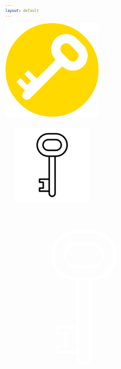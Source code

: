 ```yaml
---
layout: default
---
```

<style>
  #key {
    height: 90%;
    width: auto;
  }
  #key svg path {
    fill:#FFF;
  }
  .fa-stack img {
    height:90%;
    width: 90%;
  }
  img { height: 300px; width: auto;}
</style>




<div class="row text-center">
  <img src="/img/trinket-emblem.png" class="fa-spin"><br>
  <img src="/img/key.svg" class="fa-spin" style="transform: scale(.8); border-color: #fff; color: #fff;"> 
<br>
<span class="fa-stack fa-5x">
  <i class="fa fa-circle fa-stack-2x" style="color: #ffda00"></i>
  <i class="fa fa-key fa-stack-1x fa-spin" style="color: #fff"></i>
</span> 
  <br>
<span class="fa-stack fa-4x">
  <i class="fa fa-circle fa-stack-2x" style="color: #ffda00"></i>
  <i id="key">
  <svg xmlns="http://www.w3.org/2000/svg" xmlns:xlink="http://www.w3.org/1999/xlink" version="1.1" id="Layer_1" x="0px" y="0px" viewBox="0 0 100 100" enable-background="new 0 0 100 100" xml:space="preserve" class="fa-stack-1x fa-spin">
<path transform="translate(100, 0) scale(-1, 1) " d="M55.08,15.3H44.93c-4.45,0-8.06,3.62-8.06,8.06s3.61,8.06,8.06,8.06h10.15c4.44,0,8.05-3.62,8.05-8.06  S59.52,15.3,55.08,15.3z M55.08,29.42H44.93c-3.35,0-6.06-2.72-6.06-6.06s2.71-6.06,6.06-6.06h10.15c3.34,0,6.05,2.72,6.05,6.06  S58.42,29.42,55.08,29.42z M55.08,15.3H44.93c-4.45,0-8.06,3.62-8.06,8.06s3.61,8.06,8.06,8.06h10.15c4.44,0,8.05-3.62,8.05-8.06  S59.52,15.3,55.08,15.3z M55.08,29.42H44.93c-3.35,0-6.06-2.72-6.06-6.06s2.71-6.06,6.06-6.06h10.15c3.34,0,6.05,2.72,6.05,6.06  S58.42,29.42,55.08,29.42z M55.08,15.3H44.93c-4.45,0-8.06,3.62-8.06,8.06s3.61,8.06,8.06,8.06h10.15c4.44,0,8.05-3.62,8.05-8.06  S59.52,15.3,55.08,15.3z M55.08,29.42H44.93c-3.35,0-6.06-2.72-6.06-6.06s2.71-6.06,6.06-6.06h10.15c3.34,0,6.05,2.72,6.05,6.06  S58.42,29.42,55.08,29.42z M55.08,15.3H44.93c-4.45,0-8.06,3.62-8.06,8.06s3.61,8.06,8.06,8.06h10.15c4.44,0,8.05-3.62,8.05-8.06  S59.52,15.3,55.08,15.3z M55.08,29.42H44.93c-3.35,0-6.06-2.72-6.06-6.06s2.71-6.06,6.06-6.06h10.15c3.34,0,6.05,2.72,6.05,6.06  S58.42,29.42,55.08,29.42z M55.08,15.3H44.93c-4.45,0-8.06,3.62-8.06,8.06s3.61,8.06,8.06,8.06h10.15c4.44,0,8.05-3.62,8.05-8.06  S59.52,15.3,55.08,15.3z M55.08,29.42H44.93c-3.35,0-6.06-2.72-6.06-6.06s2.71-6.06,6.06-6.06h10.15c3.34,0,6.05,2.72,6.05,6.06  S58.42,29.42,55.08,29.42z M55.08,15.3H44.93c-4.45,0-8.06,3.62-8.06,8.06s3.61,8.06,8.06,8.06h10.15c4.44,0,8.05-3.62,8.05-8.06  S59.52,15.3,55.08,15.3z M55.08,29.42H44.93c-3.35,0-6.06-2.72-6.06-6.06s2.71-6.06,6.06-6.06h10.15c3.34,0,6.05,2.72,6.05,6.06  S58.42,29.42,55.08,29.42z M55.08,15.3H44.93c-4.45,0-8.06,3.62-8.06,8.06s3.61,8.06,8.06,8.06h10.15c4.44,0,8.05-3.62,8.05-8.06  S59.52,15.3,55.08,15.3z M55.08,29.42H44.93c-3.35,0-6.06-2.72-6.06-6.06s2.71-6.06,6.06-6.06h10.15c3.34,0,6.05,2.72,6.05,6.06  S58.42,29.42,55.08,29.42z M55.08,15.3H44.93c-4.45,0-8.06,3.62-8.06,8.06s3.61,8.06,8.06,8.06h10.15c4.44,0,8.05-3.62,8.05-8.06  S59.52,15.3,55.08,15.3z M55.08,29.42H44.93c-3.35,0-6.06-2.72-6.06-6.06s2.71-6.06,6.06-6.06h10.15c3.34,0,6.05,2.72,6.05,6.06  S58.42,29.42,55.08,29.42z M55.08,15.3H44.93c-4.45,0-8.06,3.62-8.06,8.06s3.61,8.06,8.06,8.06h10.15c4.44,0,8.05-3.62,8.05-8.06  S59.52,15.3,55.08,15.3z M55.08,29.42H44.93c-3.35,0-6.06-2.72-6.06-6.06s2.71-6.06,6.06-6.06h10.15c3.34,0,6.05,2.72,6.05,6.06  S58.42,29.42,55.08,29.42z"/>
<path d="M55.08,7.48H44.93c-8.76,0-15.89,7.12-15.89,15.88s7.13,15.89,15.89,15.89h0.16v28.51H33.22c-0.56,0-1,0.45-1,1v4.06  c0,0.55,0.44,1,1,1h3.95v5.78h-3.95c-0.56,0-1,0.45-1,1v4.07c0,0.55,0.44,1,1,1h11.87v1.94c0,2.71,2.2,4.91,4.91,4.91  s4.91-2.2,4.91-4.91V39.25h0.17c8.75,0,15.88-7.13,15.88-15.89S63.83,7.48,55.08,7.48z M45.09,83.67H34.22V81.6h3.95  c0.55,0,1-0.44,1-1v-7.78c0-0.55-0.45-1-1-1h-3.95v-2.06h10.87V83.67z M52.91,87.61c0,1.61-1.3,2.91-2.91,2.91s-2.91-1.3-2.91-2.91  V39.25h5.82V87.61z M55.08,37.25H44.93c-7.66,0-13.89-6.23-13.89-13.89c0-7.65,6.23-13.88,13.89-13.88h10.15  c7.65,0,13.88,6.23,13.88,13.88C68.96,31.02,62.73,37.25,55.08,37.25z"/>
    </svg></i>

</span>
</div>

